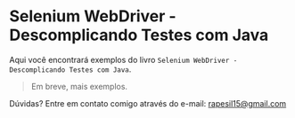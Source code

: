 # Selenium WebDriver - Descomplicando Testes com Java

Aqui você encontrará exemplos do livro `Selenium WebDriver - Descomplicando Testes com Java`.

> Em breve, mais exemplos.

Dúvidas? Entre em contato comigo através do e-mail: rapesil15@gmail.com